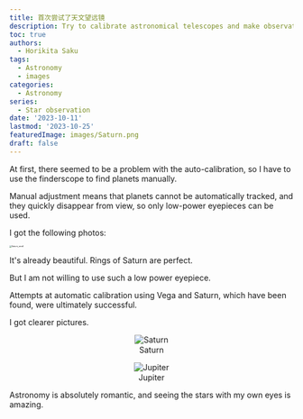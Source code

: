 ```yaml
---
title: 首次尝试了天文望远镜
description: Try to calibrate astronomical telescopes and make observations of Jupiter and Saturn.
toc: true
authors:
  - Horikita Saku
tags:
  - Astronomy
  - images
categories:
  - Astronomy
series:
  - Star observation
date: '2023-10-11'
lastmod: '2023-10-25'
featuredImage: images/Saturn.png
draft: false
---
```

At first, there seemed to be a problem with the auto-calibration, so I have to use the finderscope to find planets manually.

Manual adjustment means that planets cannot be automatically tracked, and they quickly disappear from view, so only low-power eyepieces can be used.

I got the following photos:

<img src="../../../images/Saturn_small.jpg" alt="Saturn_small" style="zoom: 25%;" />

It's already beautiful. Rings of Saturn are perfect.

But I am not willing to use such a low power eyepiece.

Attempts at automatic calibration using Vega and Saturn, which have been found, were ultimately successful.

I got clearer pictures.
<div style="text-align: center;">
    <img src="../../../images/Saturn.jpg" alt="Saturn" />
    <p style="margin-top: 1px;">Saturn</p>
</div>

<div style="text-align: center;">
    <img src="../../../images/Jupiter_big.jpg" alt="Jupiter"/>
    <p style="margin-top: 1px;">Jupiter</p>
</div>



Astronomy is absolutely romantic, and seeing the stars with my own eyes is amazing.